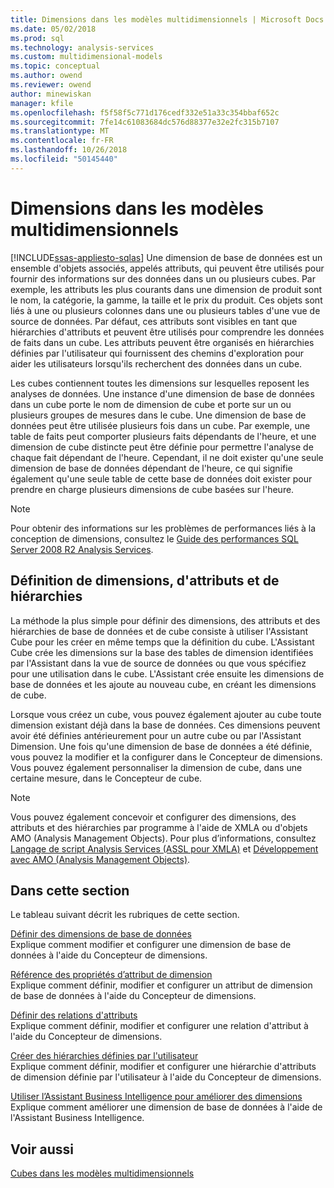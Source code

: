 ```yaml
---
title: Dimensions dans les modèles multidimensionnels | Microsoft Docs
ms.date: 05/02/2018
ms.prod: sql
ms.technology: analysis-services
ms.custom: multidimensional-models
ms.topic: conceptual
ms.author: owend
ms.reviewer: owend
author: minewiskan
manager: kfile
ms.openlocfilehash: f5f58f5c771d176cedf332e51a33c354bbaf652c
ms.sourcegitcommit: 7fe14c61083684dc576d88377e32e2fc315b7107
ms.translationtype: MT
ms.contentlocale: fr-FR
ms.lasthandoff: 10/26/2018
ms.locfileid: "50145440"
---
```

# <a name="dimensions-in-multidimensional-models"></a>Dimensions dans les modèles multidimensionnels
[!INCLUDE[ssas-appliesto-sqlas](../../includes/ssas-appliesto-sqlas.md)]
  Une dimension de base de données est un ensemble d'objets associés, appelés attributs, qui peuvent être utilisés pour fournir des informations sur des données dans un ou plusieurs cubes. Par exemple, les attributs les plus courants dans une dimension de produit sont le nom, la catégorie, la gamme, la taille et le prix du produit. Ces objets sont liés à une ou plusieurs colonnes dans une ou plusieurs tables d'une vue de source de données. Par défaut, ces attributs sont visibles en tant que hiérarchies d'attributs et peuvent être utilisés pour comprendre les données de faits dans un cube. Les attributs peuvent être organisés en hiérarchies définies par l'utilisateur qui fournissent des chemins d'exploration pour aider les utilisateurs lorsqu'ils recherchent des données dans un cube.  
  
 Les cubes contiennent toutes les dimensions sur lesquelles reposent les analyses de données. Une instance d'une dimension de base de données dans un cube porte le nom de dimension de cube et porte sur un ou plusieurs groupes de mesures dans le cube. Une dimension de base de données peut être utilisée plusieurs fois dans un cube. Par exemple, une table de faits peut comporter plusieurs faits dépendants de l'heure, et une dimension de cube distincte peut être définie pour permettre l'analyse de chaque fait dépendant de l'heure. Cependant, il ne doit exister qu'une seule dimension de base de données dépendant de l'heure, ce qui signifie également qu'une seule table de cette base de données doit exister pour prendre en charge plusieurs dimensions de cube basées sur l'heure.  
  
> [!NOTE]  
>  Pour obtenir des informations sur les problèmes de performances liés à la conception de dimensions, consultez le [Guide des performances SQL Server 2008 R2 Analysis Services](http://go.microsoft.com/fwlink/?LinkId=306717).  
  
## <a name="defining-dimensions-attributes-and-hierarchies"></a>Définition de dimensions, d'attributs et de hiérarchies  
 La méthode la plus simple pour définir des dimensions, des attributs et des hiérarchies de base de données et de cube consiste à utiliser l'Assistant Cube pour les créer en même temps que la définition du cube. L'Assistant Cube crée les dimensions sur la base des tables de dimension identifiées par l'Assistant dans la vue de source de données ou que vous spécifiez pour une utilisation dans le cube. L'Assistant crée ensuite les dimensions de base de données et les ajoute au nouveau cube, en créant les dimensions de cube.  
  
 Lorsque vous créez un cube, vous pouvez également ajouter au cube toute dimension existant déjà dans la base de données. Ces dimensions peuvent avoir été définies antérieurement pour un autre cube ou par l'Assistant Dimension. Une fois qu'une dimension de base de données a été définie, vous pouvez la modifier et la configurer dans le Concepteur de dimensions. Vous pouvez également personnaliser la dimension de cube, dans une certaine mesure, dans le Concepteur de cube.  
  
> [!NOTE]  
>  Vous pouvez également concevoir et configurer des dimensions, des attributs et des hiérarchies par programme à l'aide de XMLA ou d'objets AMO (Analysis Management Objects). Pour plus d’informations, consultez [Langage de script Analysis Services &#40;ASSL pour XMLA&#41;](https://docs.microsoft.com/bi-reference/assl/analysis-services-scripting-language-assl-for-xmla) et [Développement avec AMO &#40;Analysis Management Objects&#41;](https://docs.microsoft.com/bi-reference/amo/developing-with-analysis-management-objects-amo).  
  
## <a name="in-this-section"></a>Dans cette section  
 Le tableau suivant décrit les rubriques de cette section.  
  
 [Définir des dimensions de base de données](../../analysis-services/multidimensional-models/define-database-dimensions.md)  
 Explique comment modifier et configurer une dimension de base de données à l'aide du Concepteur de dimensions.  
  
 [Référence des propriétés d’attribut de dimension](../../analysis-services/multidimensional-models/dimension-attribute-properties-reference.md)  
 Explique comment définir, modifier et configurer un attribut de dimension de base de données à l'aide du Concepteur de dimensions.  
  
 [Définir des relations d'attributs](../../analysis-services/multidimensional-models/attribute-relationships-define.md)  
 Explique comment définir, modifier et configurer une relation d'attribut à l'aide du Concepteur de dimensions.  
  
 [Créer des hiérarchies définies par l'utilisateur](../../analysis-services/multidimensional-models/user-defined-hierarchies-create.md)  
 Explique comment définir, modifier et configurer une hiérarchie d'attributs de dimension définie par l'utilisateur à l'aide du Concepteur de dimensions.  
  
 [Utiliser l’Assistant Business Intelligence pour améliorer des dimensions](http://msdn.microsoft.com/library/12d995d1-75ca-4890-bf4b-a2656910b8d0)  
 Explique comment améliorer une dimension de base de données à l'aide de l'Assistant Business Intelligence.  
  
## <a name="see-also"></a>Voir aussi  
 [Cubes dans les modèles multidimensionnels](../../analysis-services/multidimensional-models/cubes-in-multidimensional-models.md)  
  
  
